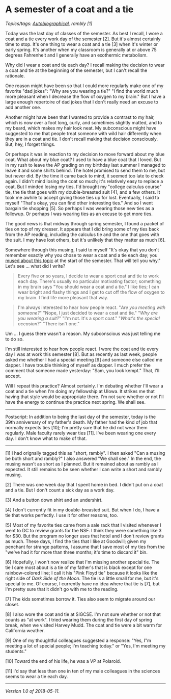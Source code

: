 A semester of a coat and a tie
==============================

*Topics/tags: [Autobiographical](index-autobiographical), rambly [1]*

Today was the last day of classes of the semester.  As best I recall,
I wore a coat and a tie every work day of the semester [2].  But it's
almost certainly time to stop.  It's one thing to wear a coat and a tie
[3] when it's winter or early spring.  It's another when my classroom
is generally at or above 75 degrees Fahrenheit and I generally have an
exothermic metabolism.

Why did I wear a coat and tie each day?  I recall making the decision to
wear a coat and tie at the beginning of the semester, but I can't recall
the rationale.

One reason might have been so that I could more regularly make one of
my favorite "dad jokes": "Why are you wearing a tie?"  "I find the world
much more pleasant when I decrease the flow of oxygen to my brain."  But
I have a large enough repertoire of dad jokes that I don't really need
an excuse to add another one.

Another might have been that I wanted to provide a contrast to my hair,
which is now over a foot long, curly, and sometimes slightly matted,
and to my beard, which makes my hair look neat.  My subconscious might
have suggested to me that people treat someone with wild hair differently
when they are in a coat and tie.  I don't recall making that decision
consciously.  But, hey, I forget things.

Or perhaps it was in reaction to my decision to move forward about my
blue coat.  What about my blue coat?  I used to have a blue coat that I
loved.  But in my rush to leave the AP grading on my birthday last summer
I managed to leave it and some shirts behind.  The hotel promised to send 
them to me, but
but never did.  By the time it came back to mind, it seemed too late to
check again.  I didn't mind losing the coat so much; it's relatively
easy to replace a coat.  But I minded losing my ties.  I'd brought my
"college calculus course" tie, the tie that goes with my double-breasted
suit [4], and a few others.  It took me awhile to accept giving those
ties up for lost.  Eventually, I said to myself "That's okay, you can
find other interesting ties."  And so I went bargain tie shopping [5].
So perhaps I was wearing those new ties as a followup.  Or perhaps I
was wearing ties as an excuse to get more ties.

The good news is that midway through spring semester, I found a packet
of ties on top of my dresser.  It appears that I did bring some of my
ties back from the AP reading, including the calculus tie and the one
that goes with the suit.  I may have lost others, but it's unlikely that
they matter as much [6].

Somewhere through this musing, I said to myself "It's okay that you don't
remember exactly why you chose to wear a coat and a tie each day; you
[mused about this topic](coat-and-tie) at the start of the semester.
That will tell you why."  Let's see ... what did I write?

> Every five or so years, I decide to wear a sport coat and tie to work
each day.  There's usually no particular motivating factor; something
in my brain says "You should wear a coat and a tie."  I like ties; I can
wear bright and flashy things and I get to cut off the flow of oxygen
to my brain.  I find life more pleasant that way.

> I'm always interested to hear how people react.  "_Are you meeting with
someone?_" "Nope, I just decided to wear a coat and tie."  "_Why are you
wearing a suit?_"  "I'm not.  It's a sport coat." "_What's the special
occasion?_" "There isn't one."

Um ... I guess there wasn't a reason.  My subconscious was just telling
me to do so.

I'm still interested to hear how people react.  I wore the coat and tie
every day I was at work this semester [8].  But as recently as last week,
people asked me whether I had a special meeting [9] and someone else
called me dapper.  I have trouble thinking of myself as dapper.  I much
prefer the comment that someone made yesterday: "Sam, you look kempt."
That, I'll accept.

Will I repeat this practice?  Almost certainly.  I'm debating whether I'll
wear a coat and a tie when I'm doing my fellowship at UIowa.  It strikes
me that having that style would be appropriate there.  I'm not sure
whether or not I'll have the energy to continue the practice next spring.
We shall see.

---

Postscript: In addition to being the last day of the semester, today is
the 39th anniversary of my father's death.  My father had the kind of
job that normally expects ties [10]; I'm pretty sure that he did not
wear them regularly.  Male faculty rarely wear ties [11].  I've been
wearing one every day.  I don't know what to make of that.

---

[1] I had orignally tagged this as "short, rambly".  I then asked "Can a 
musing be both short and rambly?"  I also answered "We shall see."  In
the end, the musing wasn't as short as I planned.  But it remained about
as rambly as I expected.  It still remains to be seen whether I can write
a short and rambly musing.

[2] There was one week day that I spent home in bed.  I didn't put on
a coat and a tie.  But I don't count a sick day as a work day.

[3] And a button down shirt and an undershirt.

[4] I don't currently fit in my double-breasted suit.  But when I do,
I have a tie that works perfectly.  I use it for other reasons, too.

[5] Most of my favorite ties came from a sale rack that I visited whenever
I went to DC to review grants for the NSF.  I think they were something
like 3 for $30.  But the program no longer uses that hotel and I don't
review grants as much.  These days, I find the ties that I like at 
Goodwill; given my penchant for strange patterns, I assume that I save
most of my ties from the "we've had it for more than three months; it's
time to discard it" bin.

[6] Hopefully, I won't now realize that I'm missing another special tie.
The tie I care most about is a tie of my father's that is black except
for one rainbow-colored line; I call it his "Pink Floyd tie" because it
looks like the right side of _Dark Side of the Moon_.  The tie is a 
little small for me, but it's special to me.  Of course, I currently
have no idea where that tie is [7], but I'm pretty sure that it didn't
go with me to the reading.

[7] The kids sometimes borrow it.  Ties also seem to migrate around our
closet.

[8] I also wore the coat and tie at SIGCSE.  I'm not sure whether or
not that counts as "at work".  I tried wearing them during the first
day of spring break, when we visited Harvey Mudd.  The coat and tie
were a bit warm for California weather.

[9] One of my thoughtful colleagues suggested a response: "Yes, I"m meeting
a lot of special people; I'm teaching today." or "Yes, I'm meeting my
students."

[10] Toward the end of his life, he was a VP at Polaroid.

[11] I'd say that less than one in ten of my male colleagues in the
sciences seems to wear a tie each day.  

---

*Version 1.0 of 2018-05-11.*
